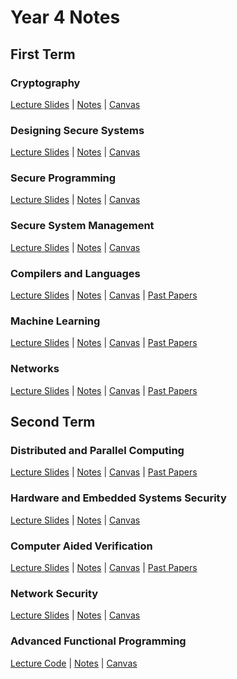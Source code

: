 # Year 4 Notes

## First Term
### Cryptography
[Lecture Slides](../../tree/master/crypto/lecture-slides)
|
[Notes](crypto/notes.md)
|
[Canvas](https://canvas.bham.ac.uk/courses/27246)

### Designing Secure Systems
[Lecture Slides](../../tree/master/dss/lecture-slides)
|
[Notes](dss/notes.md)
|
[Canvas](https://canvas.bham.ac.uk/courses/27248)

### Secure Programming
[Lecture Slides](../../tree/master/sp/lecture-slides)
|
[Notes](sp/notes.md)
|
[Canvas](https://canvas.bham.ac.uk/courses/27286)

### Secure System Management
[Lecture Slides](../../tree/master/ssm/lecture-slides)
|
[Notes](ssm/notes.md)
|
[Canvas](https://canvas.bham.ac.uk/courses/27287)

### Compilers and Languages
[Lecture Slides](../../tree/master/cl/lecture-slides)
|
[Notes](cl/notes.md)
|
[Canvas](https://canvas.bham.ac.uk/courses/27239)
|
[Past Papers](../../tree/master/cl/past-papers)

### Machine Learning
[Lecture Slides](../../tree/master/ml/lecture-slides)
|
[Notes](ml/notes.md)
|
[Canvas](https://canvas.bham.ac.uk/courses/27269)
|
[Past Papers](../../tree/master/ml/past-papers)

### Networks
[Lecture Slides](../../tree/master/net/lecture-slides)
|
[Notes](net/notes.md)
|
[Canvas](https://canvas.bham.ac.uk/courses/27275)
|
[Past Papers](../../tree/master/net/past-papers)

## Second Term
### Distributed and Parallel Computing
[Lecture Slides](../../tree/master/dpc/lecture-slides)
|
[Notes](dpc/notes.md)
|
[Canvas](https://canvas.bham.ac.uk/courses/27250)
|
[Past Papers](../../tree/master/dpc/past-papers)

### Hardware and Embedded Systems Security
[Lecture Slides](../../tree/master/hes/lecture-slides)
|
[Notes](hes/notes.md)
|
[Canvas](https://canvas.bham.ac.uk/courses/27256)

### Computer Aided Verification
[Lecture Slides](../../tree/master/cav/lecture-slides)
|
[Notes](cav/notes.md)
|
[Canvas](https://canvas.bham.ac.uk/courses/27245)
|
[Past Papers](../../tree/master/cav/past-papers)

### Network Security
[Lecture Slides](../../tree/master/sec/lecture-slides)
|
[Notes](sec/notes.md)
|
[Canvas](https://canvas.bham.ac.uk/courses/27274)

### Advanced Functional Programming
[Lecture Code](../../tree/master/afp/lecture-code)
|
[Notes](afp/Notes.lagda)
|
[Canvas](https://canvas.bham.ac.uk/courses/27237)
